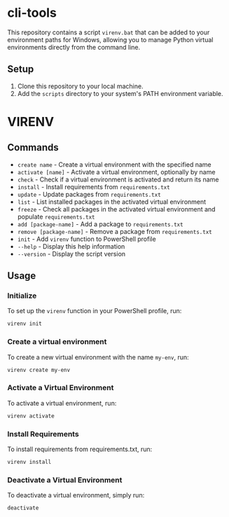 # cli-tools

This repository contains a script `virenv.bat` that can be added to your environment paths for Windows, allowing you to manage Python virtual environments directly from the command line.

## Setup

1. Clone this repository to your local machine.
2. Add the `scripts` directory to your system's PATH environment variable.

# VIRENV

## Commands

- `create name` - Create a virtual environment with the specified name
- `activate [name]` - Activate a virtual environment, optionally by name
- `check` - Check if a virtual environment is activated and return its name
- `install` - Install requirements from `requirements.txt`
- `update` - Update packages from `requirements.txt`
- `list` - List installed packages in the activated virtual environment
- `freeze` - Check all packages in the activated virtual environment and populate `requirements.txt`
- `add [package-name]` - Add a package to `requirements.txt`
- `remove [package-name]` - Remove a package from `requirements.txt`
- `init` - Add `virenv` function to PowerShell profile
- `--help` - Display this help information
- `--version` - Display the script version

## Usage

### Initialize

To set up the `virenv` function in your PowerShell profile, run:

```sh
virenv init
```

### Create a virtual environment

To create a new virtual environment with the name `my-env`, run:

```sh
virenv create my-env
```

### Activate a Virtual Environment

To activate a virtual environment, run:

```sh
virenv activate
```

### Install Requirements

To install requirements from requirements.txt, run:

```sh
virenv install
```

### Deactivate a Virtual Environment

To deactivate a virtual environment, simply run:

```sh
deactivate
```
